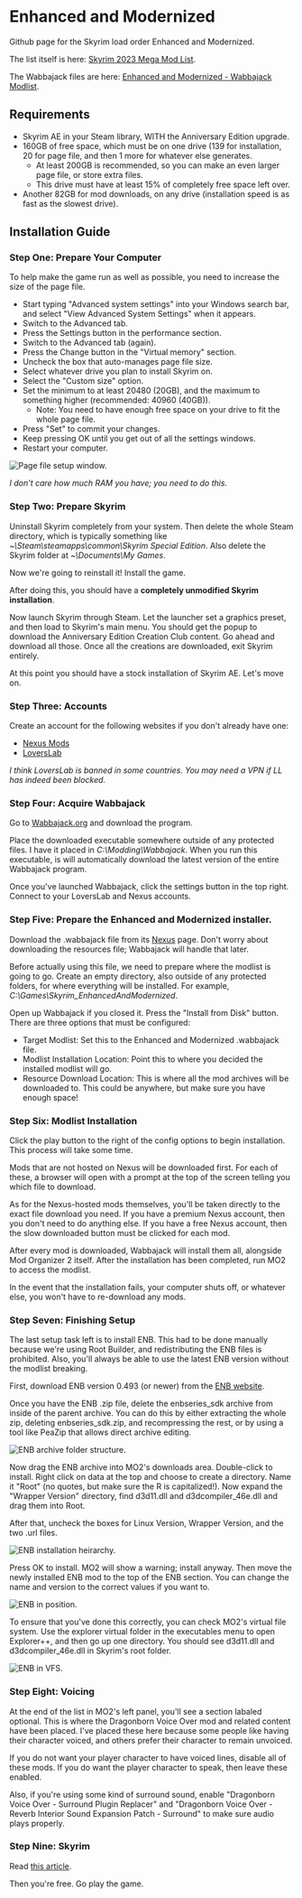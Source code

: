 # Enhanced and Modernized
Github page for the Skyrim load order Enhanced and Modernized.

The list itself is here: [Skyrim 2023 Mega Mod List](https://www.nexusmods.com/skyrimspecialedition/mods/82863).

The Wabbajack files are here: [Enhanced and Modernized - Wabbajack Modlist](https://www.nexusmods.com/skyrimspecialedition/mods/93277).

## Requirements

- Skyrim AE in your Steam library, WITH the Anniversary Edition upgrade.
- 160GB of free space, which must be on one drive (139 for installation, 20 for page file, and then 1 more for whatever else generates.
  - At least 200GB is recommended, so you can make an even larger page file, or store extra files.
  - This drive must have at least 15% of completely free space left over.
- Another 82GB for mod downloads, on any drive (installation speed is as fast as the slowest drive).

## Installation Guide

### Step One: Prepare Your Computer
To help make the game run as well as possible, you need to increase the size of the page file.

- Start typing "Advanced system settings" into your Windows search bar, and select "View Advanced System Settings" when it appears.
- Switch to the Advanced tab.
- Press the Settings button in the performance section.
- Switch to the Advanced tab (again).
- Press the Change button in the "Virtual memory" section.
- Uncheck the box that auto-manages page file size.
- Select whatever drive you plan to install Skyrim on.
- Select the "Custom size" option.
- Set the minimum to at least 20480 (20GB), and the maximum to something higher (recommended: 40960 (40GB)).
  - Note: You need to have enough free space on your drive to fit the whole page file.
- Press "Set" to commit your changes.
- Keep pressing OK until you get out of all the settings windows.
- Restart your computer.

![Page file setup window.](page_size.PNG)

*I don't care how much RAM you have; you need to do this.*

### Step Two: Prepare Skyrim
Uninstall Skyrim completely from your system. Then delete the whole Steam directory, which is typically something like *~\Steam\steamapps\common\Skyrim Special Edition*. Also delete the Skyrim folder at *~\Documents\My Games*.

Now we're going to reinstall it! Install the game.

After doing this, you should have a **completely unmodified Skyrim installation**.

Now launch Skyrim through Steam. Let the launcher set a graphics preset, and then load to Skyrim's main menu. You should get the popup to download the Anniversary Edition Creation Club content. Go ahead and download all those. Once all the creations are downloaded, exit Skyrim entirely.

At this point you should have a stock installation of Skyrim AE.
Let's move on.

### Step Three: Accounts
Create an account for the following websites if you don't already have one:
- [Nexus Mods](https://www.nexusmods.com/)
- [LoversLab](https://www.loverslab.com/)

*I think LoversLab is banned in some countries. You may need a VPN if LL has indeed been blocked.*

### Step Four: Acquire Wabbajack
Go to [Wabbajack.org](https://www.wabbajack.org/) and download the program.

Place the downloaded executable somewhere outside of any protected files. I have it placed in *C:\Modding\Wabbajack*. When you run this executable, is will automatically download the latest version of the entire Wabbajack program.

Once you've launched Wabbajack, click the settings button in the top right. Connect to your LoversLab and Nexus accounts.

### Step Five: Prepare the Enhanced and Modernized installer.
Download the .wabbajack file from its [Nexus](https://www.nexusmods.com/skyrimspecialedition/mods/93277) page.
Don't worry about downloading the resources file; Wabbajack will handle that later.

Before actually using this file, we need to prepare where the modlist is going to go.
Create an empty directory, also outside of any protected folders, for where everything will be installed. For example, *C:\Games\Skyrim_EnhancedAndModernized*.

Open up Wabbajack if you closed it. Press the "Install from Disk" button. There are three options that must be configured:
- Target Modlist: Set this to the Enhanced and Modernized .wabbajack file.
- Modlist Installation Location: Point this to where you decided the installed modlist will go.
- Resource Download Location: This is where all the mod archives will be downloaded to. This could be anywhere, but make sure you have enough space!

### Step Six: Modlist Installation
Click the play button to the right of the config options to begin installation. This process will take some time.

Mods that are not hosted on Nexus will be downloaded first. For each of these, a browser will open with a prompt at the top of the screen telling you which file to download.

As for the Nexus-hosted mods themselves, you'll be taken directly to the exact file download you need. If you have a premium Nexus account, then you don't need to do anything else. If you have a free Nexus account, then the slow downloaded button must be clicked for each mod.

After every mod is downloaded, Wabbajack will install them all, alongside Mod Organizer 2 itself. After the installation has been completed, run MO2 to access the modlist.

In the event that the installation fails, your computer shuts off, or whatever else, you won't have to re-download any mods.

### Step Seven: Finishing Setup
The last setup task left is to install ENB. This had to be done manually because we're using Root Builder, and redistributing the ENB files is prohibited.
Also, you'll always be able to use the latest ENB version without the modlist breaking.

First, download ENB version 0.493 (or newer) from the [ENB website](http://enbdev.com/download_mod_tesskyrimse.html).

Once you have the ENB .zip file, delete the enbseries_sdk archive from inside of the parent archive. You can do this by either extracting the whole zip, deleting enbseries_sdk.zip, and recompressing the rest, or by using a tool like PeaZip that allows direct archive editing.

![ENB archive folder structure.](/enb_zip.PNG)

Now drag the ENB archive into MO2's downloads area. Double-click to install. Right click on data at the top and choose to create a directory. Name it "Root" (no quotes, but make sure the R is capitalized!). Now expand the "Wrapper Version" directory, find d3d11.dll and d3dcompiler_46e.dll and drag them into Root.

After that, uncheck the boxes for Linux Version, Wrapper Version, and the two .url files.

![ENB installation heirarchy.](enb_dirs.PNG)

Press OK to install. MO2 will show a warning; install anyway. Then move the newly installed ENB mod to the top of the ENB section. You can change the name and version to the correct values if you want to.

![ENB in position.](enb_placed.PNG)

To ensure that you've done this correctly, you can check MO2's virtual file system. Use the explorer virtual folder in the executables menu to open Explorer++, and then go up one directory. You should see d3d11.dll and d3dcompiler_46e.dll in Skyrim's root folder.

![ENB in VFS.](enb_virt.PNG)

### Step Eight: Voicing

At the end of the list in MO2's left panel, you'll see a section labaled optional. This is where the Dragonborn Voice Over mod and related content have been placed. I've placed these here because some people like having their character voiced, and others prefer their character to remain unvoiced.
  
If you do not want your player character to have voiced lines, disable all of these mods. If you do want the player character to speak, then leave these enabled.
  
Also, if you're using some kind of surround sound, enable "Dragonborn Voice Over - Surround Plugin Replacer" and "Dragonborn Voice Over - Reverb Interior Sound Expansion Patch - Surround" to make sure audio plays properly.
  
### Step Nine: Skyrim

Read [this article](https://www.nexusmods.com/skyrimspecialedition/articles/5316).

Then you're free. Go play the game.
